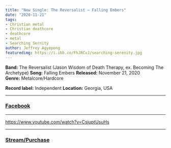 ```yaml
---
title: "New Single: The Reversalist – Falling Embers"
date: "2020-11-21"
tags:
- Christian metal
- Christian deathcore
- deathcore
- metal
- Searching Sernity
author: Jeffrey Agyepong
featuredimg: https://i.ibb.co/FhJRCvJ/searching-serenity.jpg
---
```


**Band:** The Reversalist (Jason Wisdom of Death Therapy, ex. Becoming The Archetype) **Song:** Falling Embers **Released:** November 21, 2020 **Genre:** Metalcore/Hardcore

**Record label:** Independent **Location:** Georgia, USA

* * *

### [Facebook](https://web.facebook.com/thereversalist)

* * *

https://www.youtube.com/watch?v=CsjuptUsuHs

* * *

### [Stream/Purchase](https://distrokid.com/hyperfollow/thereversalist/falling-embers)

